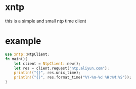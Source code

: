 # xntp
this is a simple and small ntp time client


# example
```rust
use xntp::NtpClient;
fn main(){
    let client = NtpClient::new();
    let res = client.request("ntp.aliyun.com");
    println!("{}", res.unix_time);
    println!("{}", res.format_time("%Y-%m-%d %H:%M:%S"));
}
```